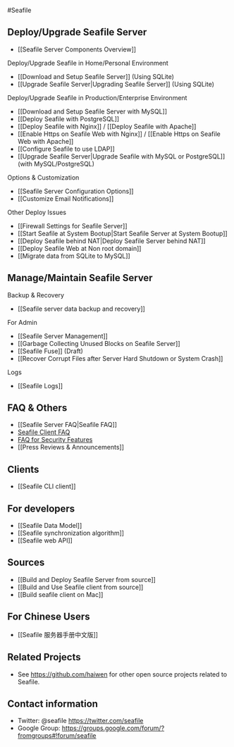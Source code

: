 #Seafile
## Deploy/Upgrade Seafile Server

* [[Seafile Server Components Overview]]

Deploy/Upgrade Seafile in Home/Personal Environment 

* [[Download and Setup Seafile Server]] (Using SQLite)
* [[Upgrade Seafile Server|Upgrading Seafile Server]] (Using SQLite)

Deploy/Upgrade Seafile in Production/Enterprise Environment

* [[Download and Setup Seafile Server with MySQL]]
* [[Deploy Seafile with PostgreSQL]]
* [[Deploy Seafile with Nginx]] / [[Deploy Seafile with Apache]]
* [[Enable Https on Seafile Web with Nginx]] / [[Enable Https on Seafile Web with Apache]]
* [[Configure Seafile to use LDAP]]
* [[Upgrade Seafile Server|Upgrade Seafile with MySQL or PostgreSQL]] (with MySQL/PostgreSQL)

Options & Customization

* [[Seafile Server Configuration Options]]
* [[Customize Email Notifications]]

Other Deploy Issues

* [[Firewall Settings for Seafile Server]]
* [[Start Seafile at System Bootup|Start Seafile Server at System Bootup]]
* [[Deploy Seafile behind NAT|Deploy Seafile Server behind NAT]]
* [[Deploy Seafile Web at Non root domain]]
* [[Migrate data from SQLite to MySQL]]

## Manage/Maintain Seafile Server

Backup & Recovery

* [[Seafile server data backup and recovery]]

For Admin

* [[Seafile Server Management]]
* [[Garbage Collecting Unused Blocks on Seafile Server]]
* [[Seafile Fuse]] (Draft)
* [[Recover Corrupt Files after Server Hard Shutdown or System Crash]]

Logs

* [[Seafile Logs]]


## FAQ & Others

* [[Seafile Server FAQ|Seafile FAQ]]
* [Seafile Client FAQ](https://seacloud.cc/group/3/wiki/)
* [FAQ for Security Features](https://seacloud.cc/group/3/wiki/faq-for-security-features/)
* [[Press Reviews & Announcements]]

## Clients
* [[Seafile CLI client]]

## For developers
* [[Seafile Data Model]]
* [[Seafile synchronization algorithm]]
* [[Seafile web API]]

## Sources
* [[Build and Deploy Seafile Server from source]]
* [[Build and Use Seafile client from source]]
* [[Build seafile client on Mac]]



## For Chinese Users
* [[Seafile 服务器手册中文版]]

## Related Projects
* See https://github.com/haiwen for other open source projects related to Seafile.

## Contact information
* Twitter: @seafile https://twitter.com/seafile
* Google Group: https://groups.google.com/forum/?fromgroups#!forum/seafile